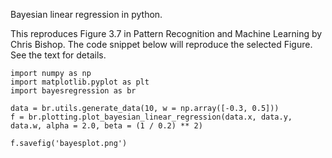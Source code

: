 Bayesian linear regression in python. 

This reproduces Figure 3.7 in Pattern Recognition and Machine Learning by Chris Bishop. 
The code snippet below will reproduce the selected Figure. See the text for details. 


```
import numpy as np
import matplotlib.pyplot as plt
import bayesregression as br

data = br.utils.generate_data(10, w = np.array([-0.3, 0.5]))
f = br.plotting.plot_bayesian_linear_regression(data.x, data.y, data.w, alpha = 2.0, beta = (1 / 0.2) ** 2)

f.savefig('bayesplot.png')
```

